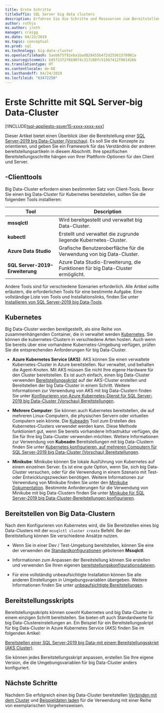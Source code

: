 ```yaml
---
title: Erste Schritte
titleSuffix: SQL Server big data clusters
description: Erfahren Sie die Schritte und Ressourcen zum Bereitstellen von SQL Server-2019 big Data-Clustern (Vorschau).
author: rothja
ms.author: jroth
manager: craigg
ms.date: 04/23/2019
ms.topic: conceptual
ms.prod: sql
ms.technology: big-data-cluster
ms.openlocfilehash: 5aeb6f5f92eba1bad828455b472d25561570901a
ms.sourcegitcommit: bd5f23f2f6b9074c317c88fc51567412f08142bb
ms.translationtype: HT
ms.contentlocale: de-DE
ms.lasthandoff: 04/24/2019
ms.locfileid: "63472250"
---
```

# <a name="get-started-with-sql-server-big-data-clusters"></a>Erste Schritte mit SQL Server-big Data-Cluster

[!INCLUDE[tsql-appliesto-ssver15-xxxx-xxxx-xxx](../includes/tsql-appliesto-ssver15-xxxx-xxxx-xxx.md)]

Dieser Artikel bietet einen Überblick über die Bereitstellung einer [SQL Server-2019 big Data-Cluster (Vorschau)](big-data-cluster-overview.md). Es soll Sie die Konzepte zu orientieren, und geben Sie ein Framework für das Verständnis der anderen bereitstellungsartikeln in diesem Abschnitt. Ihre spezifischen Bereitstellungsschritte hängen von Ihrer Plattform-Optionen für den Client und Server.

## <a id="tools"></a> -Clienttools

Big Data-Cluster erfordern einen bestimmten Satz von Client-Tools. Bevor Sie einen big Data-Cluster für Kubernetes bereitstellen, sollten Sie die folgenden Tools installieren:

| Tool | Description |
|---|---|
| **mssqlctl** | Wird bereitgestellt und verwaltet big Data-Cluster. |
| **kubectl** | Erstellt und verwaltet die zugrunde liegende Kubernetes-Cluster. |
| **Azure Data Studio** | Grafische Benutzeroberfläche für die Verwendung von big Data-Cluster. |
| **SQL Server-2019-Erweiterung** | Azure Data Studio-Erweiterung, die Funktionen für big Data-Cluster ermöglicht. |

Andere Tools sind für verschiedene Szenarien erforderlich. Alle Artikel sollte erläutern, die erforderlichen Tools für eine bestimmte Aufgabe. Eine vollständige Liste von Tools und Installationslinks, finden Sie unter [Installieren von SQL Server-2019 big Data-Tools](deploy-big-data-tools.md).

## <a name="kubernetes"></a>Kubernetes

Big Data-Cluster werden bereitgestellt, als eine Reihe von zusammenhängenden Container, die in verwaltet werden [Kubernetes](https://kubernetes.io/docs/home). Sie können die kubernetes-Clustern in verschiedene Arten hosten. Auch wenn Sie bereits über eine vorhandene Kubernetes-Umgebung verfügen, prüfen Sie die entsprechenden Anforderungen für big Data-Cluster.

- **Azure Kubernetes Service (AKS)**: AKS können Sie einen verwaltete Kubernetes-Cluster in Azure bereitstellen. Nur verwaltet, und behalten die Agent-Knoten. Mit AKS müssen Sie nicht Ihre eigene Hardware für den Cluster bereitstellen. Es ist auch einfach, einen big Data-Cluster verwenden [Bereitstellungsskript](quickstart-big-data-cluster-deploy.md) auf der AKS-Cluster erstellen und Bereitstellen der big Data-Cluster in einem Schritt. Weitere Informationen zur Verwendung von AKS mit big Data-Clustern finden Sie unter [Konfigurieren von Azure Kubernetes-Dienst für SQL Server-2019 big Data-Cluster (Vorschau) Bereitstellungen](deploy-on-aks.md).

- **Mehrere Computer**: Sie können auch Kubernetes bereitstellen, die auf mehreren Linux-Computern, die physischen Servern oder virtuellen Computern sein könnte. Die [Kubeadm](https://kubernetes.io/docs/setup/independent/create-cluster-kubeadm/) Tool zum Erstellen des Kubernetes-Clusters verwendet werden kann. Diese Methode funktioniert gut, wenn Sie bereits vorhandene Infrastruktur verfügen, die Sie für Ihre big Data-Cluster verwenden möchten. Weitere Informationen zur Verwendung von **Kubeadm** Bereitstellungen mit big Data-Clustern finden Sie unter [Kubernetes konfigurieren, auf mehreren Computern für SQL Server-2019 big Data-Cluster (Vorschau) Bereitstellungen](deploy-with-kubeadm.md).

- **Minikube**: Minikube können Sie lokale Ausführung von Kubernetes auf einem einzelnen Server. Es ist eine gute Option, wenn Sie, sich big Data-Cluster versuchen, oder für die Verwendung in einem Szenario mit Test- oder Entwicklungszwecken benötigen. Weitere Informationen zur Verwendung von Minikube finden Sie unter den [Minikube Dokumentation](https://kubernetes.io/docs/setup/minikube/). Bestimmte Anforderungen für die Verwendung von Minikube mit big Data-Clustern finden Sie unter [Minikube für SQL Server-2019 big Data-Cluster-Bereitstellungen konfigurieren](deploy-on-minikube.md).

## <a name="deploy-a-big-data-cluster"></a>Bereitstellen von Big Data-Clustern

Nach dem Konfigurieren von Kubernetes wird, die Sie Bereitstellen eines big Data-Clusters mit der `mssqlctl cluster create` Befehl. Bei der Bereitstellung können Sie verschiedene Ansätze nutzen.

- Wenn Sie in einer Dev / Test-Umgebung bereitstellen, können Sie eine der verwenden die [Standardkonfigurationen](deployment-guidance.md#deploy) gebotenen **Mssqlctl**.

- Informationen zum Anpassen der Bereitstellung können Sie erstellen und verwenden Sie Ihren eigenen [bereitstellungskonfigurationsdateien](deployment-guidance.md#configfile). 

- Für eine vollständig unbeaufsichtigte Installation können Sie alle anderen Einstellungen in Umgebungsvariablen übergeben. Weitere Informationen finden Sie unter [unbeaufsichtigte Bereitstellungen](deployment-guidance.md#unattended).

## <a name="deployment-scripts"></a>Bereitstellungsskripts

Bereitstellungsskripts können sowohl Kubernetes und big Data-Cluster in einem einzigen Schritt bereitstellen. Sie bieten oft auch Standardwerte für big Data-Clustereinstellungen an. Ein Beispiel für ein Bereitstellungsskript für big Data-Cluster in Azure Kubernetes Service (AKS) finden Sie im folgenden Artikel:

[Bereitstellen einer SQL Server-2019 big Data-mit einem Bereitstellungsskript (AKS Cluster)](quickstart-big-data-cluster-deploy.md).

Sie können jedes Bereitstellungsskript anpassen, erstellen Sie Ihre eigene Version, die die Umgebungsvariablen für big Data-Cluster anders konfiguriert.

## <a name="next-steps"></a>Nächste Schritte

Nachdem Sie erfolgreich einen big Data-Cluster bereitstellen [Verbinden mit dem Cluster](connect-to-big-data-cluster.md) und [Beispieldaten laden](tutorial-load-sample-data.md) für die Verwendung mit einer Reihe von exemplarischen Vorgehensweisen.